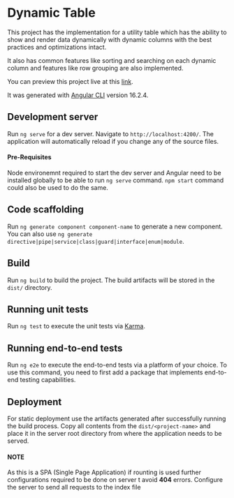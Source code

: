 # Dynamic Table

This project has the implementation for a utility table which has the ability to show and render data dynamically with dynamic columns with the best practices and optimizations intact.

It also has common features like sorting and searching on each dynamic column and features like row grouping are also implemented.

You can preview this project live at this [link]().

It was generated with [Angular CLI](https://github.com/angular/angular-cli) version 16.2.4.

## Development server

Run `ng serve` for a dev server. Navigate to `http://localhost:4200/`. The application will automatically reload if you change any of the source files.

#### Pre-Requisites

Node environemnt required to start the dev server and Angular need to be installed globally to be able to run `ng serve` command. `npm start` command could also be used to do the same.

## Code scaffolding

Run `ng generate component component-name` to generate a new component. You can also use `ng generate directive|pipe|service|class|guard|interface|enum|module`.

## Build

Run `ng build` to build the project. The build artifacts will be stored in the `dist/` directory.

## Running unit tests

Run `ng test` to execute the unit tests via [Karma](https://karma-runner.github.io).

## Running end-to-end tests

Run `ng e2e` to execute the end-to-end tests via a platform of your choice. To use this command, you need to first add a package that implements end-to-end testing capabilities.

## Deployment

For static deployment use the artifacts generated after successfully running the build process. Copy all contents from the `dist/<project-name>` and place it in the server root directory from where the application needs to be served.

#### NOTE

As this is a SPA (Single Page Application) if rounting is used further configurations required to be done on server t avoid **404** errors.
Configure the server to send all requests to the index file
